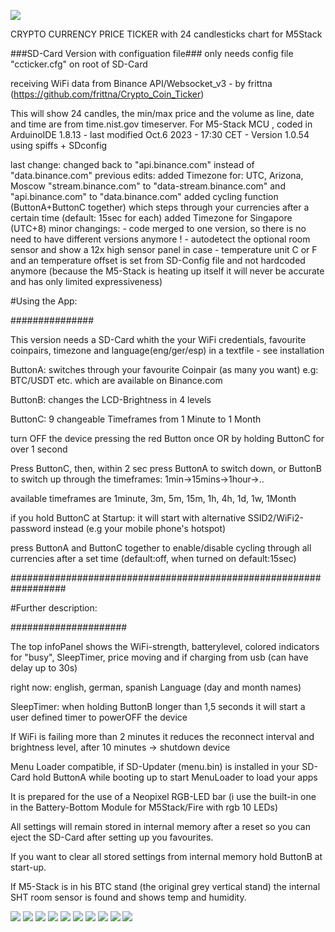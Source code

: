 ![](preview/IMG_M.jpg)


CRYPTO CURRENCY PRICE TICKER with 24 candlesticks chart for M5Stack

###SD-Card Version with configuation file###
only needs config file "ccticker.cfg" on root of SD-Card

receiving WiFi data from Binance API/Websocket_v3 - by frittna (https://github.com/frittna/Crypto_Coin_Ticker)

This will show 24 candles, the min/max price and the volume as line, date and time are from time.nist.gov timeserver.
For M5-Stack MCU , coded in ArduinoIDE 1.8.13 - last modified Oct.6 2023 - 17:30  CET - Version 1.0.54 using spiffs + SDconfig

last change:      changed back to "api.binance.com" instead of "data.binance.com"
previous edits:   added Timezone for: UTC, Arizona, Moscow
	          "stream.binance.com" to "data-stream.binance.com" and "api.binance.com" to "data.binance.com"
	          added cycling function (ButtonA+ButtonC together) which steps through your currencies after a certain time (default: 15sec for each)
	          added Timezone for Singapore (UTC+8)
	          minor changings: - code merged to one version, so there is no need to have different versions anymore !
		   - autodetect the optional room sensor and show a 12x high sensor panel in case
		   - temperature unit C or F and an temperature offset is set from SD-Config file and not hardcoded anymore
		     (because the M5-Stack is heating up itself it will never be accurate and has only limited expressiveness)

#Using the App:

###############

This version needs a SD-Card whith the your WiFi credentials, favourite coinpairs, timezone and language(eng/ger/esp) in a textfile - see installation

ButtonA: switches through your favourite Coinpair (as many you want) e.g: BTC/USDT etc. which are available on Binance.com

ButtonB: changes the LCD-Brightness in 4 levels

ButtonC: 9 changeable Timeframes from 1 Minute to 1 Month

turn OFF the device pressing the red Button once OR by holding ButtonC for over 1 second

Press ButtonC, then, within 2 sec press ButtonA to switch down, or ButtonB to switch up through the timeframes: 1min->15mins->1hour->..

available timeframes are 1minute, 3m, 5m, 15m, 1h, 4h, 1d, 1w, 1Month

if you hold ButtonC at Startup: it will start with alternative SSID2/WiFi2-password instead (e.g your mobile phone's hotspot)

press ButtonA and ButtonC together to enable/disable cycling through all currencies after a set time (default:off, when turned on default:15sec)



##################################################################

#Further description:

#####################


The top infoPanel shows the WiFi-strength, batterylevel, colored indicators for "busy", SleepTimer, price moving and if charging from usb (can have delay up to 30s)

right now: english, german, spanish Language (day and month names)

SleepTimer: when holding ButtonB longer than 1,5 seconds it will start a user defined timer to powerOFF the device

If WiFi is failing more than 2 minutes it reduces the reconnect interval and brightness level, after 10 minutes -> shutdown device

Menu Loader compatible, if SD-Updater (menu.bin) is installed in your SD-Card hold ButtonA while booting up to start MenuLoader to load your apps

It is prepared for the use of a Neopixel RGB-LED bar (i use the built-in one in the Battery-Bottom Module for M5Stack/Fire with rgb 10 LEDs)

All settings will remain stored in internal memory after a reset so you can eject the SD-Card after setting up you favourites.

If you want to clear all stored settings from internal memory hold ButtonB at start-up.

If M5-Stack is in his BTC stand (the original grey vertical stand) the internal SHT room sensor is found and shows temp and humidity.

![](preview/IMG_0.jpg)
![](preview/IMG_2.jpg)
![](preview/IMG_3.jpg)
![](preview/IMG_4.jpg)
![](preview/IMG_5.jpg)
![](preview/IMG_6.jpg)
![](preview/IMG_7.jpg)
![](preview/IMG_81.jpg)
![](preview/IMG_8.jpg)
![](preview/Sensor.jpg)
